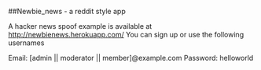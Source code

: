 ##Newbie_news - a reddit style app

A hacker news spoof example is available at http://newbienews.herokuapp.com/
You can sign up or use the following usernames

Email: [admin || moderator || member]@example.com
Password: helloworld
